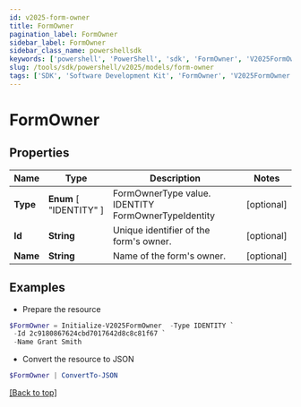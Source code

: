 ```yaml
---
id: v2025-form-owner
title: FormOwner
pagination_label: FormOwner
sidebar_label: FormOwner
sidebar_class_name: powershellsdk
keywords: ['powershell', 'PowerShell', 'sdk', 'FormOwner', 'V2025FormOwner']
slug: /tools/sdk/powershell/v2025/models/form-owner
tags: ['SDK', 'Software Development Kit', 'FormOwner', 'V2025FormOwner']
---
```


# FormOwner

## Properties

| Name | Type | Description | Notes |
| --- | --- | --- | --- |
| **Type** | **Enum** [ "IDENTITY" ] | FormOwnerType value. IDENTITY FormOwnerTypeIdentity | [optional] |
| **Id** | **String** | Unique identifier of the form's owner. | [optional] |
| **Name** | **String** | Name of the form's owner. | [optional] |

## Examples

- Prepare the resource

```powershell
$FormOwner = Initialize-V2025FormOwner  -Type IDENTITY `
 -Id 2c9180867624cbd7017642d8c8c81f67 `
 -Name Grant Smith
```

- Convert the resource to JSON

```powershell
$FormOwner | ConvertTo-JSON
```

[[Back to top]](#)
